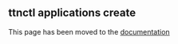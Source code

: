 ## ttnctl applications create

This page has been moved to the [documentation](https://www.thethingsnetwork.org/docs/cli/#ttnctl-applications-create)